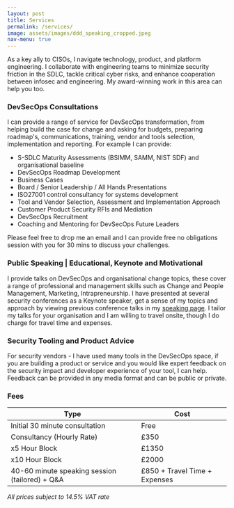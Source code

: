```yaml
---
layout: post
title: Services
permalink: /services/
image: assets/images/ddd_speaking_cropped.jpeg
nav-menu: true
---
```


As a key ally to CISOs, I navigate technology, product, and platform engineering. I collaborate with engineering teams to minimize security friction in the SDLC, tackle critical cyber risks, and enhance cooperation between infosec and engineering. My award-winning work in this area can help you too.

### DevSecOps Consultations

I can provide a range of service for DevSecOps transformation, from helping build the case for change and asking for budgets, preparing roadmap's, communications, training, vendor and tools selection, implementation and reporting. For example I can provide:

- S-SDLC Maturity Assessments (BSIMM, SAMM, NIST SDF) and organisational baseline
- DevSecOps Roadmap Development 
- Business Cases
- Board / Senior Leadership / All Hands Presentations
- ISO27001 control consultancy for systems development
- Tool and Vendor Selection, Assessment and Implementation Approach
- Customer Product Security RFIs and Mediation
- DevSecOps Recruitment
- Coaching and Mentoring for DevSecOps Future Leaders

Please feel free to drop me an email and I can provide free no obligations session with you for 30 mins to discuss your challenges.

### Public Speaking | Educational, Keynote and Motivational

I provide talks on DevSecOps and organisational change topics, these cover a range of professional and management skills such as Change and People Management, Marketing, Intrapreneurship. I have presented at several security conferences as a Keynote speaker, get a sense of my topics and approach by viewing previous conference talks in my [speaking page](/speaking/). I tailor my talks for your organisation and I am willing to travel onsite, though I do charge for travel time and expenses.

### Security Tooling and Product Advice

For security vendors - I have used many tools in the DevSecOps space, if you are building a product or service and you would like expert feedback on the security impact and developer experience of your tool, I can help. Feedback can be provided in any media format and can be public or private.

### Fees

| Type | Cost |
| --- | --- |
| Initial 30 minute consultation | Free |
| Consultancy (Hourly Rate) | £350 |
| x5 Hour Block | £1350 |
| x10 Hour Block | £2000 |
| 40-60 minute speaking session (tailored) + Q&A | £850 + Travel Time + Expenses |

<i>All prices subject to 14.5% VAT rate</i>